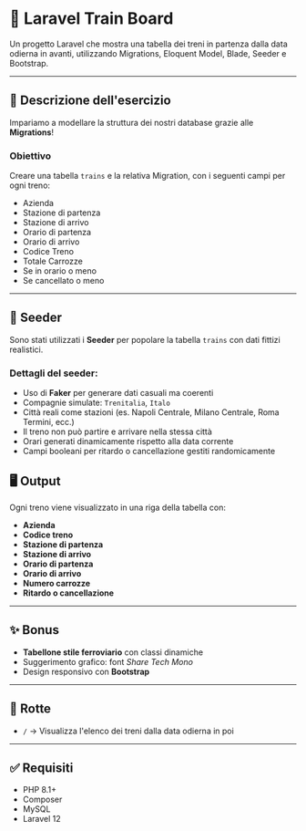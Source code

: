 # 🚆 Laravel Train Board

Un progetto Laravel che mostra una tabella dei treni in partenza dalla data odierna in avanti, utilizzando Migrations, Eloquent Model, Blade, Seeder e Bootstrap.

---

## 📝 Descrizione dell'esercizio

Impariamo a modellare la struttura dei nostri database grazie alle **Migrations**!

### Obiettivo

Creare una tabella `trains` e la relativa Migration, con i seguenti campi per ogni treno:

- Azienda
- Stazione di partenza
- Stazione di arrivo
- Orario di partenza
- Orario di arrivo
- Codice Treno
- Totale Carrozze
- Se in orario o meno
- Se cancellato o meno

---

## 🌱 Seeder

Sono stati utilizzati i **Seeder** per popolare la tabella `trains` con dati fittizi realistici.

### Dettagli del seeder:

- Uso di **Faker** per generare dati casuali ma coerenti
- Compagnie simulate: `Trenitalia`, `Italo`
- Città reali come stazioni (es. Napoli Centrale, Milano Centrale, Roma Termini, ecc.)
- Il treno non può partire e arrivare nella stessa città
- Orari generati dinamicamente rispetto alla data corrente
- Campi booleani per ritardo o cancellazione gestiti randomicamente

## 🖥️ Output

Ogni treno viene visualizzato in una riga della tabella con:

- **Azienda**
- **Codice treno**
- **Stazione di partenza**
- **Stazione di arrivo**
- **Orario di partenza**
- **Orario di arrivo**
- **Numero carrozze**
- **Ritardo o cancellazione**

---

## ✨ Bonus

- **Tabellone stile ferroviario** con classi dinamiche
- Suggerimento grafico: font _Share Tech Mono_
- Design responsivo con **Bootstrap**

---

## 📌 Rotte

- `/` → Visualizza l'elenco dei treni dalla data odierna in poi

---

## ✅ Requisiti

- PHP 8.1+
- Composer
- MySQL
- Laravel 12

